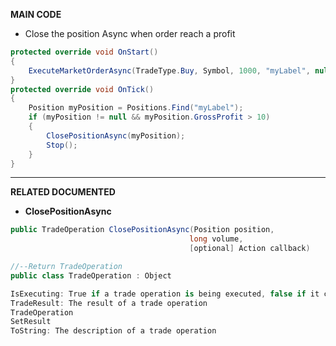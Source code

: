 **MAIN CODE**
* Close the position Async when order reach a profit
```cs
protected override void OnStart()
{
    ExecuteMarketOrderAsync(TradeType.Buy, Symbol, 1000, "myLabel", null, 10);
}
protected override void OnTick()
{
    Position myPosition = Positions.Find("myLabel");
    if (myPosition != null && myPosition.GrossProfit > 10)
    {
        ClosePositionAsync(myPosition);
        Stop();
    }
}
```
---
**RELATED DOCUMENTED**
* **ClosePositionAsync**
```cs
public TradeOperation ClosePositionAsync(Position position, 
                                        long volume, 
                                        [optional] Action callback)

//--Return TradeOperation
public class TradeOperation : Object

IsExecuting: True if a trade operation is being executed, false if it completed
TradeResult: The result of a trade operation
TradeOperation	
SetResult	
ToString: The description of a trade operation
```

